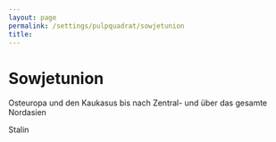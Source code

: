 ```yaml
---
layout: page
permalink: /settings/pulpquadrat/sowjetunion
title: 
---
```


# Sowjetunion

Osteuropa und den Kaukasus bis nach Zentral- und über das gesamte Nordasien

Stalin

